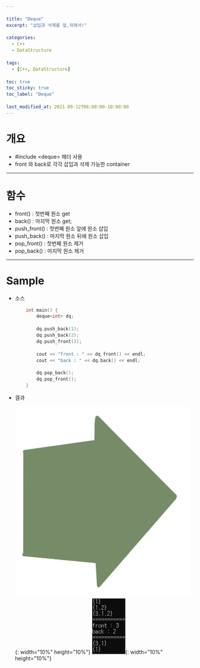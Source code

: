 ```yaml
---

title: "Deque"
excerpt: "삽입과 삭제를 앞,뒤에서!" 

categories:
  - C++
  - DataStructure

tags:
  - [C++, DataStructure]

toc: true
toc_sticky: true
toc_label: "Deque"

last_modified_at: 2021-09-12T08:00:00-10:00:00
---
```


# 개요
  - #include \<deque> 헤더 사용 
  - front 와 back로 각각 삽입과 삭제 가능한 container

---

# 함수
  - front() : 첫번째 원소 get
  - back() : 마지막 원소 get;
  - push_front() : 첫번째 원소 앞에 원소 삽입
  - push_back() : 마지막 원소 뒤에 원소 삽입
  - pop_front() : 첫번째 원소 제거
  - pop_back() : 마지막 원소 제거

---

# Sample
  - 소스
    ```c++
        int main() {
            deque<int> dq;

            dq.push_back(1);
            dq.push_back(2);
            dq.push_front(3);

            cout << "front : " << dq.front() << endl;
            cout << "back : " << dq.back() << endl;

            dq.pop_back();
            dq.pop_front();
        }
    ```
  - 결과

    ![image](/assets/images/Common/Arrow.png){: width="10%" height="10%"} ![image](/assets/images/Algorithm/dequeResult.png){: width="10%" height="10%"}

  